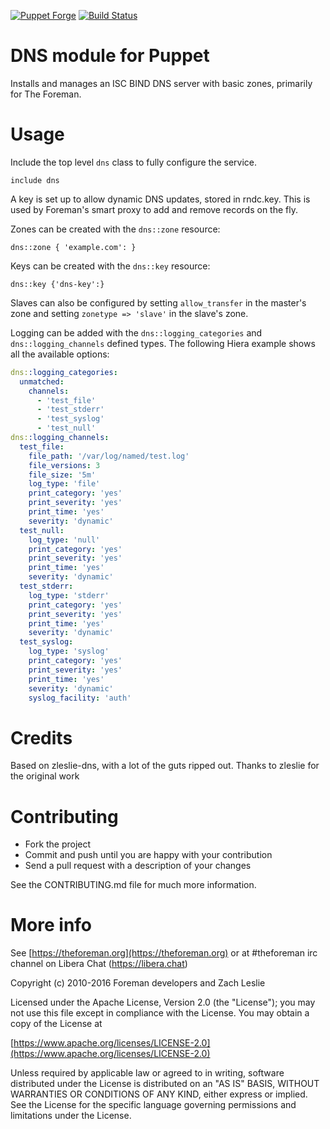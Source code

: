 [![Puppet Forge](https://img.shields.io/puppetforge/v/theforeman/dns.svg)](https://forge.puppetlabs.com/theforeman/dns)
[![Build Status](https://travis-ci.org/theforeman/puppet-dns.svg?branch=master)](https://travis-ci.org/theforeman/puppet-dns)

# DNS module for Puppet

Installs and manages an ISC BIND DNS server with basic zones, primarily for The
Foreman.

# Usage

Include the top level `dns` class to fully configure the service.

```puppet
include dns
```

A key is set up to allow dynamic DNS updates, stored in rndc.key.  This is used
by Foreman's smart proxy to add and remove records on the fly.

Zones can be created with the `dns::zone` resource:

```puppet
dns::zone { 'example.com': }
```

Keys can be created with the `dns::key` resource:

```puppet
dns::key {'dns-key':}
```

Slaves can also be configured by setting `allow_transfer` in the master's zone
and setting `zonetype => 'slave'` in the slave's zone.

Logging can be added with the `dns::logging_categories` and `dns::logging_channels` defined types.  The following Hiera example shows all the available options:

```yaml
dns::logging_categories:
  unmatched:
    channels:
      - 'test_file'
      - 'test_stderr'
      - 'test_syslog'
      - 'test_null'
dns::logging_channels:
  test_file:
    file_path: '/var/log/named/test.log'
    file_versions: 3
    file_size: '5m'
    log_type: 'file'
    print_category: 'yes'
    print_severity: 'yes'
    print_time: 'yes'
    severity: 'dynamic'
  test_null:
    log_type: 'null'
    print_category: 'yes'
    print_severity: 'yes'
    print_time: 'yes'
    severity: 'dynamic'
  test_stderr:
    log_type: 'stderr'
    print_category: 'yes'
    print_severity: 'yes'
    print_time: 'yes'
    severity: 'dynamic'
  test_syslog:
    log_type: 'syslog'
    print_category: 'yes'
    print_severity: 'yes'
    print_time: 'yes'
    severity: 'dynamic'
    syslog_facility: 'auth'
```

# Credits

Based on zleslie-dns, with a lot of the guts ripped out. Thanks
to zleslie for the original work

# Contributing

* Fork the project
* Commit and push until you are happy with your contribution
* Send a pull request with a description of your changes

See the CONTRIBUTING.md file for much more information.

# More info

See [https://theforeman.org](https://theforeman.org) or at #theforeman irc channel on Libera Chat (https://libera.chat)

Copyright (c) 2010-2016 Foreman developers and Zach Leslie

Licensed under the Apache License, Version 2.0 (the "License");
you may not use this file except in compliance with the License.
You may obtain a copy of the License at

[https://www.apache.org/licenses/LICENSE-2.0](https://www.apache.org/licenses/LICENSE-2.0)

Unless required by applicable law or agreed to in writing, software
distributed under the License is distributed on an "AS IS" BASIS,
WITHOUT WARRANTIES OR CONDITIONS OF ANY KIND, either express or implied.
See the License for the specific language governing permissions and
limitations under the License.
